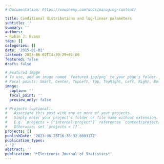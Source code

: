 ```yaml
---
# Documentation: https://wowchemy.com/docs/managing-content/

title: Conditional distributions and log-linear parameters
subtitle: ''
summary: ''
authors:
- Robin J. Evans
tags: []
categories: []
date: '2015-01-01'
lastmod: 2023-06-02T14:39:29+01:00
featured: false
draft: false

# Featured image
# To use, add an image named `featured.jpg/png` to your page's folder.
# Focal points: Smart, Center, TopLeft, Top, TopRight, Left, Right, BottomLeft, Bottom, BottomRight.
image:
  caption: ''
  focal_point: ''
  preview_only: false

# Projects (optional).
#   Associate this post with one or more of your projects.
#   Simply enter your project's folder or file name without extension.
#   E.g. `projects = ["internal-project"]` references `content/project/deep-learning/index.md`.
#   Otherwise, set `projects = []`.
projects: []
publishDate: '2023-06-23T16:33:32.800317Z'
publication_types:
- '2'
abstract: ''
publication: '*Electronic Journal of Statistics*'
---
```

